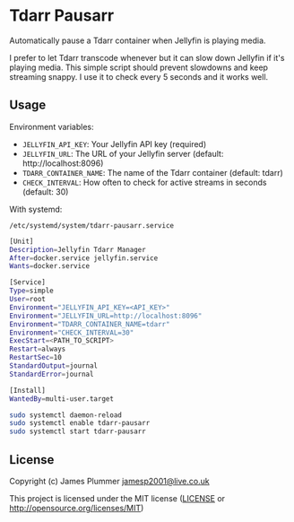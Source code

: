 # Tdarr Pausarr

Automatically pause a Tdarr container when Jellyfin is playing media.

I prefer to let Tdarr transcode whenever but it can slow down Jellyfin if it's
playing media. This simple script should prevent slowdowns and keep streaming
snappy. I use it to check every 5 seconds and it works well.

## Usage

Environment variables:
- `JELLYFIN_API_KEY`: Your Jellyfin API key (required)
- `JELLYFIN_URL`: The URL of your Jellyfin server (default: http://localhost:8096)
- `TDARR_CONTAINER_NAME`: The name of the Tdarr container (default: tdarr)
- `CHECK_INTERVAL`: How often to check for active streams in seconds (default: 30)

With systemd:

`/etc/systemd/system/tdarr-pausarr.service`
```bash
[Unit]
Description=Jellyfin Tdarr Manager
After=docker.service jellyfin.service
Wants=docker.service

[Service]
Type=simple
User=root
Environment="JELLYFIN_API_KEY=<API_KEY>"
Environment="JELLYFIN_URL=http://localhost:8096"
Environment="TDARR_CONTAINER_NAME=tdarr"
Environment="CHECK_INTERVAL=30"
ExecStart=<PATH_TO_SCRIPT>
Restart=always
RestartSec=10
StandardOutput=journal
StandardError=journal

[Install]
WantedBy=multi-user.target
```

```bash
sudo systemctl daemon-reload
sudo systemctl enable tdarr-pausarr
sudo systemctl start tdarr-pausarr
```

## License

Copyright (c) James Plummer <jamesp2001@live.co.uk>

This project is licensed under the MIT license ([LICENSE] or <http://opensource.org/licenses/MIT>)

[LICENSE]: ./LICENSE
